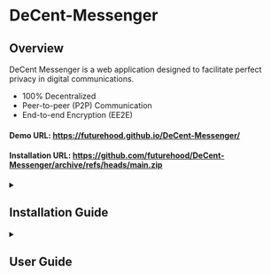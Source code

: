 # DeCent-Messenger

## Overview

DeCent Messenger is a web application designed to facilitate perfect privacy in digital communications.

- 100% Decentralized
- Peer-to-peer (P2P) Communication
- End-to-end Encryption (EE2E)

#### Demo URL: https://futurehood.github.io/DeCent-Messenger/

#### Installation URL: https://github.com/futurehood/DeCent-Messenger/archive/refs/heads/main.zip

<details>
  <summary>
    <h2>Installation Guide</h2>
  </summary>
  <p>To install DeCent Messenger locally using DeCent-Core, follow these steps:</p>
  <table>
    <tr>
      <td>
        <img src="readme/decent-messenger-install-1.png">
      </td>
      <td>
        <img src="readme/decent-messenger-install-2.png">
      </td>
      <td>
        <img src="readme/decent-messenger-install-3.png">
      </td>
      <td>
        <img src="readme/decent-messenger-install-4.png">
      </td>
      <td>
        <img src="readme/decent-messenger-install-5.png">
      </td>
      <td>
        <img src="readme/decent-messenger-install-6.png">
      </td>
    </tr>
  </table>
  <ol>
    <li>Open DeCent-Core and navigate to the Apps section. Use the <b><i>Add App</i></b> button to open the installation dialog.</li>
    <li>Paste the Installation URL of the DeCent-Messenger repository ZIP into the prompt.</li>
    <li>Wait while DeCent-Core fetches the application files and reads the manifest.</li>
    <li>Authorize DeCent Messenger when the prompt appears.</li>
    <li>Now DeCent-Core is installed locally.</li>
    <li>Manage the installation by opening the app options. The application can also be launched here when the DeCent-Core server is running.</li>
  </ol>
</details>
<details>
  <summary>
    <h2>User Guide</h2>
  </summary>
  <h3>Contents</h3>
  <ul style="list-style: none; padding: 0;">
    <li>
      <a href="#signing-in">Signing in</a>
    </li>
    <li>
      <a href="#creating-a-profile">Creating a profile</a>
    </li>
  </ul>
  <hr>
  <h3 id="signing-in">Signing In</h3>
  <p>Upon opening the application, you will be prompted to sign in. Select the desired profile to continue. If necessary, create a new profile.</p>
  <img src="readme/screens-how-to-3.png" width="600">
  <p>The <b><i>Remember selection</i></b> option can be used to automatically sign in as specified user in the future.</p>
  <img src="readme/screens-how-to-4.png" width="600">
  <p>Once signed in, the UI will be empty. Everything is ready to go.</p>
  <img src="readme/screens-how-to-5.png" width="600">
  <hr>
  <h3 id="creating-a-profile">Creating a Profile</h3>
  <p>To create a profile, use the <b><i>Create a new profile</i></b> button on the Sign In dialog.</p>
  <img src="readme/screens-how-to-1.png" width="600">
  <p>Fill in the details, and use the <b><i>Save</i></b> button to submit the form.</p>
  <img src="readme/screens-how-to-2.png" width="600">
  <p>Sign in using the newly created profile</p>
  <img src="readme/screens-how-to-3.png" width="600">
  <hr>
  <h3>Managing a Profile</h3>
  <p>Use the <b><i>Profile Settings</i></b> button in the top right of the UI to open the manage profile dialog.</p>
  <p>From here, the profile can be signed out, modified, or deleted.</p>
  <img src="readme/screens-how-to-6.png" width="600">
  <hr>
  <h3>Managing Servers</h3>
  <p>To manage the servers associated with a profile, sign in to the profile, and use the <b><i>Server Settings</i></b> button to open the manage servers dialog.</p>
  <img src="readme/screens-how-to-7.png" width="600">
  <p>To add a server, enter the host address in the <b><i>Address</i></b> field and use the <b><i>Add</i></b> button to submit the form.</p>
  <img src="readme/screens-how-to-8.png" width="600">
  <p>Once the server has been added, the connection state can be controlled by the <b><i>Toggle Connection State</i></b> button.</p>
  <img src="readme/screens-how-to-9.png" width="600">
  <img src="readme/screens-how-to-10.png" width="600">
  <img src="readme/screens-how-to-11.png" width="600">
  <img src="readme/screens-how-to-12.png" width="600">
  <img src="readme/screens-how-to-13.png" width="600">
  <img src="readme/screens-how-to-14.png" width="600">
  <img src="readme/screens-how-to-15.png" width="600">
  <img src="readme/screens-how-to-16.png" width="600">

</details>






